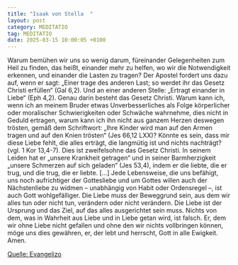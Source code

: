 ```yaml
---
title: "Isaak von Stella  "
layout: post
category: MEDITATIO
tag: MEDITATIO
date: 2025-03-15 10:00:05 +0100
---
```

Warum bemühen wir uns so wenig darum, füreinander Gelegenheiten zum Heil zu finden, das heißt, einander mehr zu helfen, wo wir die Notwendigkeit erkennen, und einander die Lasten zu tragen? Der Apostel fordert uns dazu auf, wenn er sagt: „Einer trage des anderen Last; so werdet ihr das Gesetz Christi erfüllen“ (Gal 6,2).<!--more--> Und an einer anderen Stelle: „Ertragt einander in Liebe“ (Eph 4,2). Genau darin besteht das Gesetz Christi.
Warum kann ich, wenn ich an meinem Bruder etwas Unverbesserliches als Folge körperlicher oder moralischer Schwierigkeiten oder Schwäche wahrnehme, dies nicht in Geduld ertragen, warum kann ich ihn nicht aus ganzem Herzen deswegen trösten, gemäß dem Schriftwort: „Ihre Kinder wird man auf den Armen tragen und auf den Knien trösten“ (Jes 66,12 LXX)? Könnte es sein, dass mir diese Liebe fehlt, die alles erträgt, die langmütig ist und nichts nachträgt? (vgl. 1 Kor 13,4-7). Dies ist zweifelsohne das Gesetz Christi. In seinem Leiden hat er „unsere Krankheit getragen“ und in seiner Barmherzigkeit „unsere Schmerzen auf sich geladen“ (Jes 53,4), indem er die liebte, die er trug, und die trug, die er liebte. […]
Jede Lebensweise, die uns befähigt, uns noch aufrichtiger der Gottesliebe und um Gottes willen auch der Nächstenliebe zu widmen – unabhängig von Habit oder Ordensregel –, ist auch Gott wohlgefälliger. Die Liebe muss der Beweggrund sein, aus dem wir alles tun oder nicht tun, verändern oder nicht verändern. Die Liebe ist der Ursprung und das Ziel, auf das alles ausgerichtet sein muss. Nichts von dem, was in Wahrheit aus Liebe und in Liebe getan wird, ist falsch. Er, dem wir ohne Liebe nicht gefallen und ohne den wir nichts vollbringen können, möge uns dies gewähren, er, der lebt und herrscht, Gott in alle Ewigkeit. Amen.


[Quelle: Evangelizo](https://evangeliumtagfuertag.org/DE/gospel)